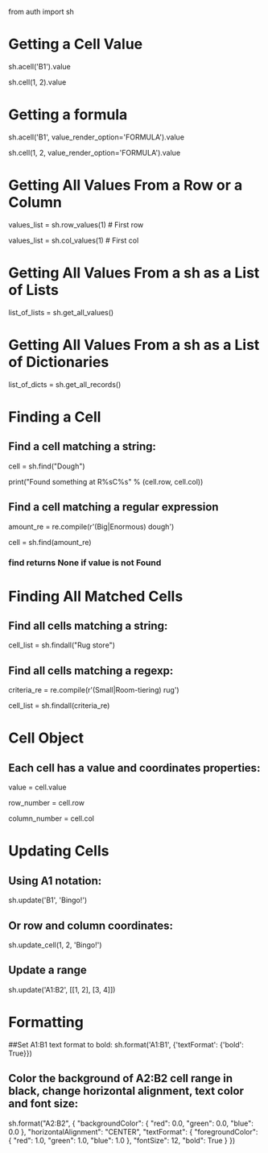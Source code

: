 from auth import sh

# Getting a Cell Value
sh.acell('B1').value

sh.cell(1, 2).value

# Getting a formula
sh.acell('B1', value_render_option='FORMULA').value

sh.cell(1, 2, value_render_option='FORMULA').value

# Getting All Values From a Row or a Column
values_list = sh.row_values(1)  # First row

values_list = sh.col_values(1)  # First col


# Getting All Values From a sh as a List of Lists
list_of_lists = sh.get_all_values()


# Getting All Values From a sh as a List of Dictionaries
list_of_dicts = sh.get_all_records()

# Finding a Cell

## Find a cell matching a string:
cell = sh.find("Dough")

print("Found something at R%sC%s" % (cell.row, cell.col))

## Find a cell matching a regular expression
amount_re = re.compile(r'(Big|Enormous) dough')

cell = sh.find(amount_re)
### find returns None if value is not Found

# Finding All Matched Cells

## Find all cells matching a string:
cell_list = sh.findall("Rug store")

## Find all cells matching a regexp:
criteria_re = re.compile(r'(Small|Room-tiering) rug')

cell_list = sh.findall(criteria_re)

# Cell Object

## Each cell has a value and coordinates properties:
value = cell.value

row_number = cell.row

column_number = cell.col

# Updating Cells
## Using A1 notation:
sh.update('B1', 'Bingo!')

## Or row and column coordinates:
sh.update_cell(1, 2, 'Bingo!')

## Update a range
sh.update('A1:B2', [[1, 2], [3, 4]])

# Formatting

##Set A1:B1 text format to bold:
sh.format('A1:B1', {'textFormat': {'bold': True}})

## Color the background of A2:B2 cell range in black, change horizontal alignment, text color and font size:

sh.format("A2:B2", {
    "backgroundColor": {
      "red": 0.0,
      "green": 0.0,
      "blue": 0.0
    },
    "horizontalAlignment": "CENTER",
    "textFormat": {
      "foregroundColor": {
        "red": 1.0,
        "green": 1.0,
        "blue": 1.0
      },
      "fontSize": 12,
      "bold": True
    }
})

















